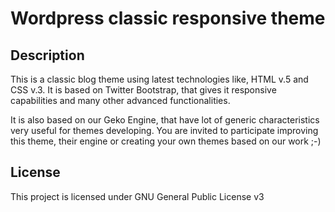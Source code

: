 # Wordpress classic responsive theme

## Description

This is a classic blog theme using latest technologies like, HTML v.5 and CSS v.3. It is based on Twitter Bootstrap, that gives it responsive capabilities and many other advanced functionalities.

It is also based on our Geko Engine, that have lot of generic characteristics very useful for themes developing. You are invited to participate improving this theme, their engine or creating your own themes based on our work ;-)

## License

This project is licensed under GNU General Public License v3
